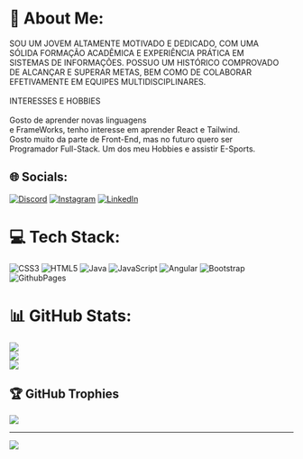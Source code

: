 # 💫 About Me:
SOU UM JOVEM ALTAMENTE MOTIVADO E DEDICADO, COM UMA<br>SÓLIDA FORMAÇÃO ACADÊMICA E EXPERIÊNCIA PRÁTICA EM<br>SISTEMAS DE INFORMAÇÕES. POSSUO UM HISTÓRICO COMPROVADO<br>DE ALCANÇAR E SUPERAR METAS, BEM COMO DE COLABORAR<br>EFETIVAMENTE EM EQUIPES MULTIDISCIPLINARES.<br><br>INTERESSES E HOBBIES<br><br>Gosto de aprender novas linguagens<br>e FrameWorks, tenho interesse em aprender React e Tailwind.<br>Gosto muito da parte de Front-End, mas no futuro quero ser<br>Programador Full-Stack. Um dos meu Hobbies e assistir E-Sports.<br>


## 🌐 Socials:
[![Discord](https://img.shields.io/badge/Discord-%237289DA.svg?logo=discord&logoColor=white)](https://discord.gg/Baka#3799) [![Instagram](https://img.shields.io/badge/Instagram-%23E4405F.svg?logo=Instagram&logoColor=white)](https://instagram.com/samu._.ca) [![LinkedIn](https://img.shields.io/badge/LinkedIn-%230077B5.svg?logo=linkedin&logoColor=white)](https://linkedin.com/in/linkedin.com/in/samuel-abreu-359080279) 

# 💻 Tech Stack:
![CSS3](https://img.shields.io/badge/css3-%231572B6.svg?style=for-the-badge&logo=css3&logoColor=white) ![HTML5](https://img.shields.io/badge/html5-%23E34F26.svg?style=for-the-badge&logo=html5&logoColor=white) ![Java](https://img.shields.io/badge/java-%23ED8B00.svg?style=for-the-badge&logo=openjdk&logoColor=white) ![JavaScript](https://img.shields.io/badge/javascript-%23323330.svg?style=for-the-badge&logo=javascript&logoColor=%23F7DF1E) ![Angular](https://img.shields.io/badge/angular-%23DD0031.svg?style=for-the-badge&logo=angular&logoColor=white) ![Bootstrap](https://img.shields.io/badge/bootstrap-%238511FA.svg?style=for-the-badge&logo=bootstrap&logoColor=white) ![GithubPages](https://img.shields.io/badge/github%20pages-121013?style=for-the-badge&logo=github&logoColor=white)
# 📊 GitHub Stats:
![](https://github-readme-stats.vercel.app/api?username=samuel-bot&theme=dark&hide_border=false&include_all_commits=true&count_private=false)<br/>
![](https://github-readme-streak-stats.herokuapp.com/?user=samuel-bot&theme=dark&hide_border=false)<br/>
![](https://github-readme-stats.vercel.app/api/top-langs/?username=samuel-bot&theme=dark&hide_border=false&include_all_commits=true&count_private=false&layout=compact)

## 🏆 GitHub Trophies
![](https://github-profile-trophy.vercel.app/?username=samuel-bot&theme=radical&no-frame=false&no-bg=false&margin-w=4)

---
[![](https://visitcount.itsvg.in/api?id=samuel-bot&icon=0&color=0)](https://visitcount.itsvg.in)

<!-- Proudly created with GPRM ( https://gprm.itsvg.in ) -->
